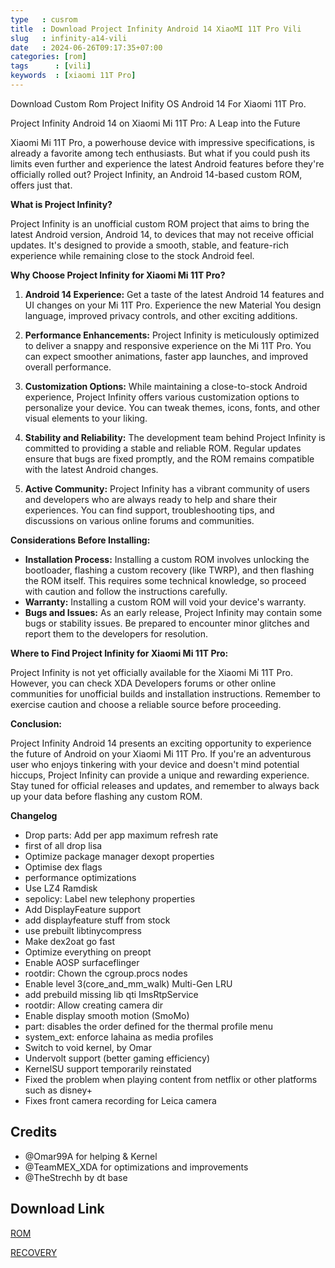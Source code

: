 ```yaml
---
type   : cusrom
title  : Download Project Infinity Android 14 XiaoMI 11T Pro Vili
slug   : infinity-a14-vili
date   : 2024-06-26T09:17:35+07:00
categories: [rom]
tags      : [vili]
keywords  : [xiaomi 11T Pro]
---
```


Download Custom Rom Project Inifity OS Android 14 For Xiaomi 11T Pro.

Project Infinity Android 14 on Xiaomi Mi 11T Pro: A Leap into the Future

Xiaomi Mi 11T Pro, a powerhouse device with impressive specifications, is already a favorite among tech enthusiasts. But what if you could push its limits even further and experience the latest Android features before they're officially rolled out? Project Infinity, an Android 14-based custom ROM, offers just that.

**What is Project Infinity?**

Project Infinity is an unofficial custom ROM project that aims to bring the latest Android version, Android 14, to devices that may not receive official updates. It's designed to provide a smooth, stable, and feature-rich experience while remaining close to the stock Android feel.

**Why Choose Project Infinity for Xiaomi Mi 11T Pro?**

1. **Android 14 Experience:** Get a taste of the latest Android 14 features and UI changes on your Mi 11T Pro. Experience the new Material You design language, improved privacy controls, and other exciting additions.

2. **Performance Enhancements:** Project Infinity is meticulously optimized to deliver a snappy and responsive experience on the Mi 11T Pro. You can expect smoother animations, faster app launches, and improved overall performance.

3. **Customization Options:** While maintaining a close-to-stock Android experience, Project Infinity offers various customization options to personalize your device. You can tweak themes, icons, fonts, and other visual elements to your liking.

4. **Stability and Reliability:** The development team behind Project Infinity is committed to providing a stable and reliable ROM. Regular updates ensure that bugs are fixed promptly, and the ROM remains compatible with the latest Android changes.

5. **Active Community:** Project Infinity has a vibrant community of users and developers who are always ready to help and share their experiences. You can find support, troubleshooting tips, and discussions on various online forums and communities.

**Considerations Before Installing:**

* **Installation Process:** Installing a custom ROM involves unlocking the bootloader, flashing a custom recovery (like TWRP), and then flashing the ROM itself. This requires some technical knowledge, so proceed with caution and follow the instructions carefully.
* **Warranty:** Installing a custom ROM will void your device's warranty.
* **Bugs and Issues:** As an early release, Project Infinity may contain some bugs or stability issues. Be prepared to encounter minor glitches and report them to the developers for resolution.

**Where to Find Project Infinity for Xiaomi Mi 11T Pro:**

Project Infinity is not yet officially available for the Xiaomi Mi 11T Pro. However, you can check XDA Developers forums or other online communities for unofficial builds and installation instructions. Remember to exercise caution and choose a reliable source before proceeding.

**Conclusion:**

Project Infinity Android 14 presents an exciting opportunity to experience the future of Android on your Xiaomi Mi 11T Pro. If you're an adventurous user who enjoys tinkering with your device and doesn't mind potential hiccups, Project Infinity can provide a unique and rewarding experience. Stay tuned for official releases and updates, and remember to always back up your data before flashing any custom ROM.

**Changelog**
- Drop parts: Add per app maximum refresh rate
- first of all drop lisa
- Optimize package manager dexopt properties
- Optimise dex flags
- performance optimizations
- Use LZ4 Ramdisk
- sepolicy: Label new telephony properties
- Add DisplayFeature support
- add displayfeature stuff from stock
- use prebuilt libtinycompress
- Make dex2oat go fast
- Optimize everything on preopt
- Enable AOSP surfaceflinger
- rootdir: Chown the cgroup.procs nodes
- Enable level 3(core_and_mm_walk) Multi-Gen LRU
- add prebuild missing lib qti ImsRtpService
- rootdir: Allow creating camera dir
- Enable display smooth motion (SmoMo)
- part: disables the order defined for the thermal profile menu
- system_ext: enforce lahaina as media profiles
- Switch to void kernel, by Omar
- Undervolt support (better gaming efficiency)
- KernelSU support temporarily reinstated
- Fixed the problem when playing content from netflix or other platforms such as disney+
- Fixes front camera recording for Leica camera

## Credits
- @Omar99A for helping & Kernel
- @TeamMEX_XDA for optimizations and improvements
- @TheStrechh by dt base


## Download Link
[ROM](https://sourceforge.net/projects/infinity-x/files/vili/14/)

[RECOVERY](https://t.me/builds_as_vili/4411)

